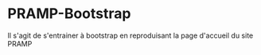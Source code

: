 # PRAMP-Bootstrap
Il s'agit de s'entrainer à bootstrap en reproduisant la page d'accueil du site PRAMP
